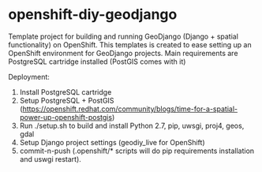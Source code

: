 openshift-diy-geodjango
=======================

Template project for building and running GeoDjango (Django + spatial functionality) on OpenShift.
This templates is created to ease setting up an OpenShift environment for GeoDjango projects.
Main requirements are PostgreSQL cartridge installed (PostGIS comes with it)

Deployment:

1) Install PostgreSQL cartridge
2) Setup PostgreSQL + PostGIS (https://openshift.redhat.com/community/blogs/time-for-a-spatial-power-up-openshift-postgis)
2) Run ./setup.sh to build and install Python 2.7, pip, uwsgi, proj4, geos, gdal
3) Setup Django project settings (geodiy_live for OpenShift)
4) commit-n-push (.openshift/* scripts will do pip requirements installation and uswgi restart).

